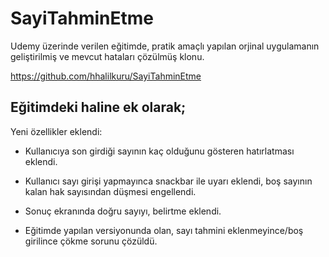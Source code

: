 # SayiTahminEtme


Udemy üzerinde verilen eğitimde, pratik amaçlı yapılan orjinal uygulamanın geliştirilmiş ve mevcut hataları çözülmüş klonu.

https://github.com/hhalilkuru/SayiTahminEtme

## Eğitimdeki haline ek olarak;

Yeni özellikler eklendi:

- Kullanıcıya son girdiği sayının kaç olduğunu gösteren hatırlatması eklendi.

- Kullanıcı sayı girişi yapmayınca snackbar ile uyarı eklendi, boş sayının kalan hak sayısından düşmesi engellendi.

- Sonuç ekranında doğru sayıyı, belirtme eklendi.

- Eğitimde yapılan versiyonunda olan, sayı tahmini eklenmeyince/boş girilince çökme sorunu çözüldü.

